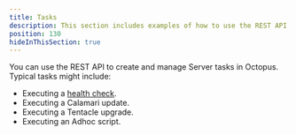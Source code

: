 ```yaml
---
title: Tasks
description: This section includes examples of how to use the REST API to create and manage Tasks in Octopus.
position: 130
hideInThisSection: true
---
```

You can use the REST API to create and manage Server tasks in Octopus. Typical tasks might include:

- Executing a [health check](/docs/getting-started-guides/octopus-concepts/health-checks.md).
- Executing a Calamari update.
- Executing a Tentacle upgrade.
- Executing an Adhoc script.